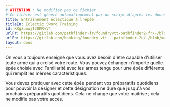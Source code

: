 ```yaml
---
# ATTENTION : Ne modifiez pas ce fichier
# Ce fichier est généré automatiquement par un script d'après les données du module Foundry VTT officiel et de sa traduction
title: Entraînement éclectique à l'épée
titleEn: Eclectic Sword Training
id: KRgzuwwjT30KKvV4
urlFr: https://gitlab.com/pathfinder-fr/foundryvtt-pathfinder2-fr/-/blob/master/data/feats/KRgzuwwjT30KKvV4.htm
urlEn: https://gitlab.com/hooking/foundry-vtt---pathfinder-2e/-/blob/master/packs/data/feats.db/eclectic-sword-training.json
layout: dons
---
```

On vous a toujours enseigné que vous avez besoin d'être capable d'utiliser toute arme qui a croisé votre route. Vous pouvez échanger n'importe quelle épée choisie avec Familiarité avec les armes tengu pour une épée différente qui remplit les mêmes caractéristiques.

Vous devez pratiquer avec cette épée pendant vos préparatifs quotidiens pour pouvoir la désigner et cette désignation ne dure que jusqu'à vos prochains préparatifs quotidiens. Cela ne change que votre maîtrise ; cela ne modifie pas votre accès.
